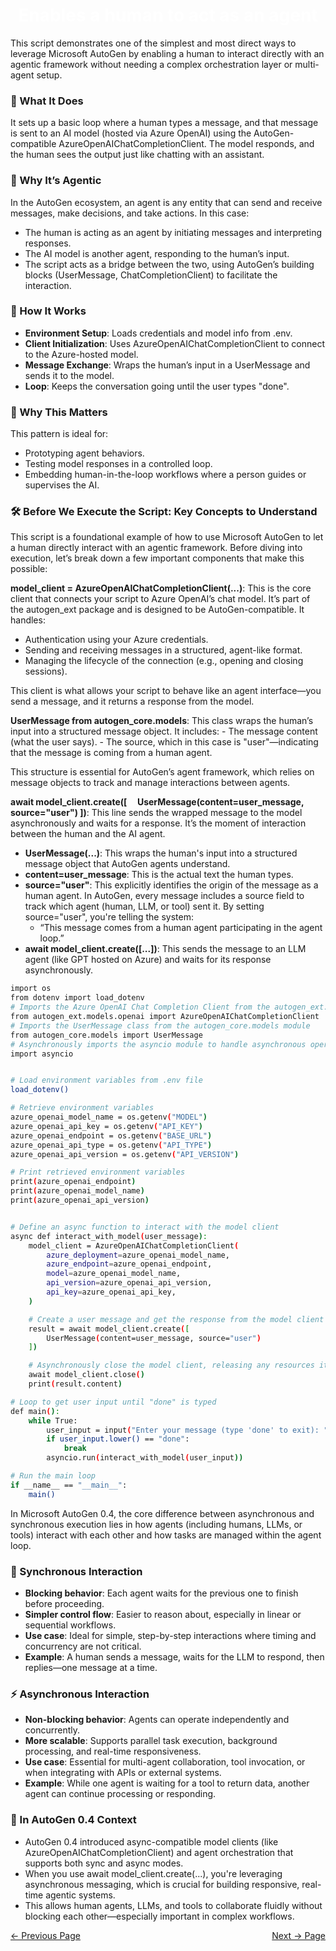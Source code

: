 #
<h1 style="color:white; text-align:center;">
  Enables a human to act as an agent
</h1>
This script demonstrates one of the simplest and most direct ways to leverage Microsoft AutoGen by enabling a human to interact directly with an agentic framework without needing a complex orchestration layer or multi-agent setup.

### 🧠 What It Does
It sets up a basic loop where a human types a message, and that message is sent to an AI model (hosted via Azure OpenAI) using the AutoGen-compatible AzureOpenAIChatCompletionClient. The model responds, and the human sees the output just like chatting with an assistant.

### 🧩 Why It’s Agentic
In the AutoGen ecosystem, an agent is any entity that can send and receive messages, make decisions, and take actions. In this case:
- The human is acting as an agent by initiating messages and interpreting responses.
- The AI model is another agent, responding to the human’s input.
- The script acts as a bridge between the two, using AutoGen’s building blocks (UserMessage, ChatCompletionClient) to facilitate the interaction.

### 🔄 How It Works
- **Environment Setup**: Loads credentials and model info from .env.
- **Client Initialization**: Uses AzureOpenAIChatCompletionClient to connect to the Azure-hosted model.
- **Message Exchange**: Wraps the human’s input in a UserMessage and sends it to the model.
- **Loop**: Keeps the conversation going until the user types "done".

### 🧪 Why This Matters
This pattern is ideal for:
* Prototyping agent behaviors.
* Testing model responses in a controlled loop.
* Embedding human-in-the-loop workflows where a person guides or supervises the AI.


### 🛠️ Before We Execute the Script: Key Concepts to Understand
This script is a foundational example of how to use Microsoft AutoGen to let a human directly interact with an agentic framework. Before diving into execution, let’s break down a few important components that make this possible:

**model_client = AzureOpenAIChatCompletionClient(...)**: This is the core client that connects your script to Azure OpenAI’s chat model. It’s part of the autogen_ext package and is designed to be AutoGen-compatible. It handles:
  * Authentication using your Azure credentials.
  * Sending and receiving messages in a structured, agent-like format.
  * Managing the lifecycle of the connection (e.g., opening and closing sessions).

This client is what allows your script to behave like an agent interface—you send a message, and it returns a response from the model.

**UserMessage from autogen_core.models**: This class wraps the human’s input into a structured message object. It includes:
    - The message content (what the user says).
    - The source, which in this case is "user"—indicating that the message is coming from a human agent.

This structure is essential for AutoGen’s agent framework, which relies on message objects to track and manage interactions between agents.

**await model_client.create([
    UserMessage(content=user_message, source="user")
])**: This line sends the wrapped message to the model asynchronously and waits for a response. It’s the moment of interaction between the human and the AI agent.
* **UserMessage(...)**: This wraps the human's input into a structured message object that AutoGen agents understand.
* **content=user_message**: This is the actual text the human types.
* **source="user"**: This explicitly identifies the origin of the message as a human agent. In AutoGen, every message includes a source field to track which agent (human, LLM, or tool) sent it. By setting source="user", you're telling the system:
    - “This message comes from a human agent participating in the agent loop.”
* **await model_client.create([...])**: This sends the message to an LLM agent (like GPT hosted on Azure) and waits for its response asynchronously.

````bash
import os
from dotenv import load_dotenv
# Imports the Azure OpenAI Chat Completion Client from the autogen_ext.models.openai module
from autogen_ext.models.openai import AzureOpenAIChatCompletionClient  
# Imports the UserMessage class from the autogen_core.models module
from autogen_core.models import UserMessage
# Asynchronously imports the asyncio module to handle asynchronous operations
import asyncio


# Load environment variables from .env file
load_dotenv()

# Retrieve environment variables
azure_openai_model_name = os.getenv("MODEL")
azure_openai_api_key = os.getenv("API_KEY")
azure_openai_endpoint = os.getenv("BASE_URL")
azure_openai_api_type = os.getenv("API_TYPE")
azure_openai_api_version = os.getenv("API_VERSION")

# Print retrieved environment variables
print(azure_openai_endpoint)
print(azure_openai_model_name)
print(azure_openai_api_version)


# Define an async function to interact with the model client
async def interact_with_model(user_message):
    model_client = AzureOpenAIChatCompletionClient(
        azure_deployment=azure_openai_model_name,
        azure_endpoint=azure_openai_endpoint,
        model=azure_openai_model_name,
        api_version=azure_openai_api_version,
        api_key=azure_openai_api_key,
    )

    # Create a user message and get the response from the model client
    result = await model_client.create([
        UserMessage(content=user_message, source="user")
    ])

    # Asynchronously close the model client, releasing any resources it holds
    await model_client.close()
    print(result.content)

# Loop to get user input until "done" is typed
def main():
    while True:
        user_input = input("Enter your message (type 'done' to exit): ").strip()
        if user_input.lower() == "done":
            break
        asyncio.run(interact_with_model(user_input))

# Run the main loop
if __name__ == "__main__":
    main()

````

In Microsoft AutoGen 0.4, the core difference between asynchronous and synchronous execution lies in how agents (including humans, LLMs, or tools) interact with each other and how tasks are managed within the agent loop.

### 🔄 Synchronous Interaction
- **Blocking behavior**: Each agent waits for the previous one to finish before proceeding.
- **Simpler control flow**: Easier to reason about, especially in linear or sequential workflows.
- **Use case**: Ideal for simple, step-by-step interactions where timing and concurrency are not critical.
- **Example**: A human sends a message, waits for the LLM to respond, then replies—one message at a time.

### ⚡ Asynchronous Interaction
- **Non-blocking behavior**: Agents can operate independently and concurrently.
- **More scalable**: Supports parallel task execution, background processing, and real-time responsiveness.
- **Use case**: Essential for multi-agent collaboration, tool invocation, or when integrating with APIs or external systems.
- **Example**: While one agent is waiting for a tool to return data, another agent can continue processing or responding.

### 🧠 In AutoGen 0.4 Context
- AutoGen 0.4 introduced async-compatible model clients (like AzureOpenAIChatCompletionClient) and agent orchestration that supports both sync and async modes.
- When you use await model_client.create(...), you're leveraging asynchronous messaging, which is crucial for building responsive, real-time agentic systems.
- This allows human agents, LLMs, and tools to collaborate fluidly without blocking each other—especially important in complex workflows.


<div style="display: flex; justify-content: space-between;">
  <a href="autogencomponents.md">← Previous Page</a>
  <a href="DirectAgentInteractionMultiTurnFixedTermination.md">Next → Page</a>
</div>
